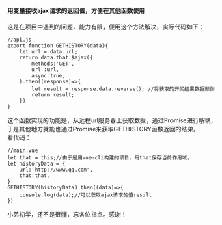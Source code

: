#### 用变量接收ajax请求的返回值，方便在其他函数使用
这是在项目中遇到的问题，能力有限，便用这个方法解决，实际代码如下：

```
//api.js
export function GETHISTORY(data){
    let url = data.url;
    return data.that.$ajax({
        methods:'GET',
        url :url,
        async:true,
    ).then((response)=>{
        let result = response.data.reverse(); //将获取的开奖结果数据颠倒
        return result;
    })
}
```
这个函数实现的功能是，从远程url服务器上获取数据，通过Promise进行解耦，于是其他地方就能也通过Promise来获取GETHISTORY函数返回的结果。  
看代码：  
```
//main.vue
let that = this;//由于是用vue-cli构建的项目，用that保存当前作用域。
let historyData = {
    url:'http://www.qq.com',
    that:that,
}
GETHISTORY(historyData).then((data)=>{
    console.log(data);//可以获取ajax请求的值result
})
```
小弟初学，还不是很懂，忘各位指点。感谢！